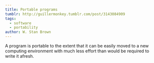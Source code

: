 ```yaml
---
title: Portable programs
tumblr: http://guillermonkey.tumblr.com/post/3143084909
tags:
  - software
  - portability
author: W. Stan Brown
---
```


A program is portable to the extent that it can be easily moved to a new computing environment with much less effort than would be required to write it afresh.
